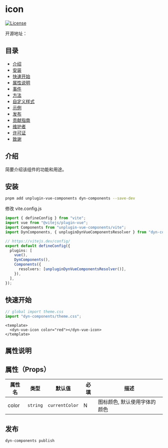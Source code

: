 # icon

[![License](https://img.shields.io/badge/license-MIT-blue.svg)](LICENSE)

开源地址：

## 目录

- [介绍](#介绍)
- [安装](#安装)
- [快速开始](#快速开始)
- [属性说明](#属性说明)
- [事件](#事件)
- [方法](#方法)
- [自定义样式](#自定义样式)
- [示例](#示例)
- [发布](#发布)
- [贡献指南](#贡献指南)
- [维护者](#维护者)
- [许可证](#许可证)
- [致谢](#致谢)

## 介绍

简要介绍该组件的功能和用途。

## 安装

```bash
pnpm add unplugin-vue-components dyn-components --save-dev
```

修改 vite.config.js

```ts
import { defineConfig } from "vite";
import vue from "@vitejs/plugin-vue";
import Components from "unplugin-vue-components/vite";
import DynComponents, { unpluginDynVueComponentsResolver } from "dyn-components";

// https://vitejs.dev/config/
export default defineConfig({
  plugins: [
    vue(),
    DynComponents(),
    Components({
      resolvers: [unpluginDynVueComponentsResolver()],
    }),
  ],
});
```

## 快速开始

```ts
// global import theme.css
import "dyn-components/theme.css";
```

```vue
<template>
  <dyn-vue-icon color="red"></dyn-vue-icon>
</template>
```

## 属性说明

## 属性（Props）

| 属性名 | 类型     | 默认值         | 必填 | 描述                         |
| ------ | -------- | -------------- | ---- | ---------------------------- |
| color  | `string` | `currentColor` | N    | 图标颜色, 默认使用字体的颜色 |

## 发布

```bash
dyn-components publish
```
